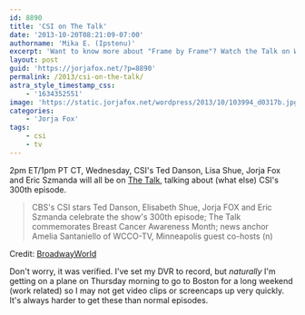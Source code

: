 ```yaml
---
id: 8890
title: 'CSI on The Talk'
date: '2013-10-20T08:21:09-07:00'
authorname: 'Mika E. (Ipstenu)'
excerpt: 'Want to know more about "Frame by Frame"? Watch the Talk on Wednesday!'
layout: post
guid: 'https://jorjafox.net/?p=8890'
permalink: /2013/csi-on-the-talk/
astra_style_timestamp_css:
    - '1634352551'
image: 'https://static.jorjafox.net/wordpress/2013/10/103994_d0317b.jpg'
categories:
    - 'Jorja Fox'
tags:
    - csi
    - tv
---
```


2pm ET/1pm PT CT, Wednesday, CSI's Ted Danson, Lisa Shue, Jorja Fox and Eric Szmanda will all be on <a href="http://www.cbs.com/shows/the_talk/">The Talk</a>, talking about (what else) CSI's 300th episode.

<blockquote>CBS's CSI stars Ted Danson, Elisabeth Shue, Jorja FOX and Eric Szmanda celebrate the show's 300th episode; The Talk commemorates Breast Cancer Awareness Month; news anchor Amelia Santaniello of WCCO-TV, Minneapolis guest co-hosts (n)</blockquote>

Credit: <a href="http://www.broadwayworld.com/bwwtv/article/Scoop-THE-TALK-on-CBS-Week-of-October-21-2013-20131017">BroadwayWorld</a>

Don't worry, it was verified. I've set my DVR to record, but _naturally_ I'm getting on a plane on Thursday morning to go to Boston for a long weekend (work related) so I may not get video clips or screencaps up very quickly. It's always harder to get these than normal episodes.
